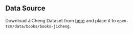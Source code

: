 ## Data Source

Download JiCheng Dataset from [here](https://jicheng.tw/tcm/download.html) and place it
to `open-tcm/data/books/books-jicheng`.